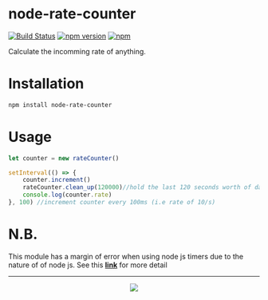 # node-rate-counter
[![Build Status](https://travis-ci.com/Gigaclank/node-rate-counter.svg?branch=master)](https://travis-ci.com/Gigaclank/node-rate-counter)
[![npm version](https://badge.fury.io/js/node-rate-counter.svg)](https://badge.fury.io/js/node-rate-counter)
[![npm](https://img.shields.io/npm/dm/node-rate-counter.svg)]()

Calculate the incomming rate of anything.

# Installation
``` bash
npm install node-rate-counter
```
# Usage
``` js
let counter = new rateCounter()

setInterval(() => {
    counter.increment()
    rateCounter.clean_up(120000)//hold the last 120 seconds worth of data 
    console.log(counter.rate)
}, 100) //increment counter every 100ms (i.e rate of 10/s)


```

# N.B.
This module has a margin of error when using node js timers due to the nature of of node js. See this **[link](https://johnresig.com/blog/accuracy-of-javascript-time/)** for more detail

---
<p align="center" z-index = "-1">
  <img src="https://avatars2.githubusercontent.com/u/12459794?s=200&v=4"/>
</p>